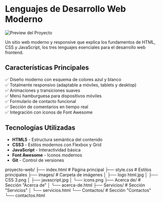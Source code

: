 # Lenguajes de Desarrollo Web Moderno

![Preview del Proyecto](images/screenshot.png)

Un sitio web moderno y responsive que explica los fundamentos de HTML, CSS y JavaScript, los tres lenguajes esenciales para el desarrollo web frontend.

## Características Principales

✅ Diseño moderno con esquema de colores azul y blanco  
✅ Totalmente responsivo (adaptable a móviles, tablets y desktop)  
✅ Animaciones y transiciones suaves  
✅ Menú hamburguesa para dispositivos móviles  
✅ Formulario de contacto funcional  
✅ Sección de comentarios en tiempo real  
✅ Integración con iconos de Font Awesome  

## Tecnologías Utilizadas

- **HTML5** - Estructura semántica del contenido
- **CSS3** - Estilos modernos con Flexbox y Grid
- **JavaScript** - Interactividad básica
- **Font Awesome** - Iconos modernos
- **Git** - Control de versiones


proyecto-web/
├── index.html          # Página principal
├── style.css           # Estilos principales
├── images/             # Carpeta de imágenes
│   ├── logo html.jpg
│   ├── CSS 3.png
│   ├── javascript.jpg
│   └── icons.png
├── Acerca de/          # Sección "Acerca de"
│   └── acerca-de.html
├── Servicios/          # Sección "Servicios"
│   └── servicios.html
└── Contactos/          # Sección "Contactos"
    └── contactos.html

